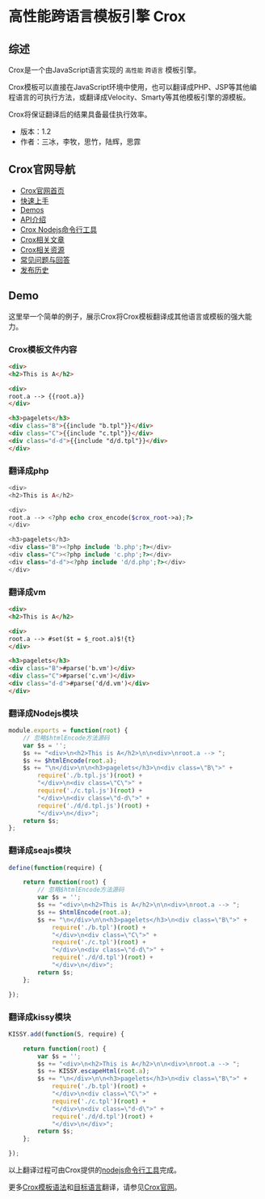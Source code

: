 # 高性能跨语言模板引擎 Crox

## 综述

Crox是一个由JavaScript语言实现的 `高性能` `跨语言` 模板引擎。

Crox模板可以直接在JavaScript环境中使用，也可以翻译成PHP、JSP等其他编程语言的可执行方法，或翻译成Velocity、Smarty等其他模板引擎的源模板。

Crox将保证翻译后的结果具备最佳执行效率。

* 版本：1.2
* 作者：三冰，李牧，思竹，陆辉，思霏

## Crox官网导航

- [Crox官网首页](http://thx.github.io/crox/)
- [快速上手](http://thx.github.io/crox/tutorials)
- [Demos](http://thx.github.io/crox/demos)
- [API介绍](http://thx.github.io/crox/apis)
- [Crox Nodejs命令行工具](http://thx.github.io/crox/apis/nodejs-api/)
- [Crox相关文章](http://thx.github.io/crox/articles)
- [Crox相关资源](http://thx.github.io/crox/resources)
- [常见问题与回答](http://thx.github.io/crox/faq)
- [发布历史](http://thx.github.io/crox/releases)

## Demo

这里举一个简单的例子，展示Crox将Crox模板翻译成其他语言或模板的强大能力。

### Crox模板文件内容

```html
<div>
<h2>This is A</h2>

<div>
root.a --> {{root.a}}
</div>

<h3>pagelets</h3>
<div class="B">{{include "b.tpl"}}</div>
<div class="C">{{include "c.tpl"}}</div>
<div class="d-d">{{include "d/d.tpl"}}</div>
</div>
```

### 翻译成php

```php
<div>
<h2>This is A</h2>

<div>
root.a --> <?php echo crox_encode($crox_root->a);?>
</div>

<h3>pagelets</h3>
<div class="B"><?php include 'b.php';?></div>
<div class="C"><?php include 'c.php';?></div>
<div class="d-d"><?php include 'd/d.php';?></div>
</div>
```

### 翻译成vm

```html
<div>
<h2>This is A</h2>

<div>
root.a --> #set($t = $_root.a)$!{t}
</div>

<h3>pagelets</h3>
<div class="B">#parse('b.vm')</div>
<div class="C">#parse('c.vm')</div>
<div class="d-d">#parse('d/d.vm')</div>
</div>
```

### 翻译成Nodejs模块

```js
module.exports = function(root) {
    // 忽略$htmlEncode方法源码
    var $s = '';
    $s += "<div>\n<h2>This is A</h2>\n\n<div>\nroot.a --> ";
    $s += $htmlEncode(root.a);
    $s += "\n</div>\n\n<h3>pagelets</h3>\n<div class=\"B\">" +
        require('./b.tpl.js')(root) +
        "</div>\n<div class=\"C\">" +
        require('./c.tpl.js')(root) +
        "</div>\n<div class=\"d-d\">" +
        require('./d/d.tpl.js')(root) +
        "</div>\n</div>";
    return $s;
};
```

### 翻译成seajs模块

```js
define(function(require) {

    return function(root) {
        // 忽略$htmlEncode方法源码
        var $s = '';
        $s += "<div>\n<h2>This is A</h2>\n\n<div>\nroot.a --> ";
        $s += $htmlEncode(root.a);
        $s += "\n</div>\n\n<h3>pagelets</h3>\n<div class=\"B\">" +
            require('./b.tpl')(root) +
            "</div>\n<div class=\"C\">" +
            require('./c.tpl')(root) +
            "</div>\n<div class=\"d-d\">" +
            require('./d/d.tpl')(root) +
            "</div>\n</div>";
        return $s;
    };

});
```

### 翻译成kissy模块

```js
KISSY.add(function(S, require) {

    return function(root) {
        var $s = '';
        $s += "<div>\n<h2>This is A</h2>\n\n<div>\nroot.a --> ";
        $s += KISSY.escapeHtml(root.a);
        $s += "\n</div>\n\n<h3>pagelets</h3>\n<div class=\"B\">" +
            require('./b.tpl')(root) +
            "</div>\n<div class=\"C\">" +
            require('./c.tpl')(root) +
            "</div>\n<div class=\"d-d\">" +
            require('./d/d.tpl')(root) +
            "</div>\n</div>";
        return $s;
    };

});
```

以上翻译过程可由Crox提供的[nodejs命令行工具](http://thx.github.io/crox/apis/nodejs-api/)完成。

更多[Crox模板语法](http://thx.github.io/crox/apis/tpl-api/)和[目标语言](http://thx.github.io/crox/demos/)翻译，请参见[Crox官网](http://thx.github.io/crox/)。
